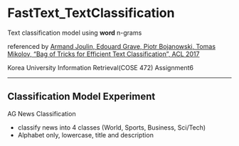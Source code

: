# FastText_TextClassification
Text classification model using **word** n-grams

referenced by [Armand Joulin, Edouard Grave, Piotr Bojanowski, Tomas Mikolov, “Bag of Tricks for Efficient Text Classification”, ACL 2017
](https://arxiv.org/pdf/1607.01759.pdf)

Korea University Information Retrieval(COSE 472) Assignment6

-----

## Classification Model Experiment

AG News Classification
- classify news into 4 classes (World, Sports, Business, Sci/Tech)
- Alphabet only, lowercase, title and description
